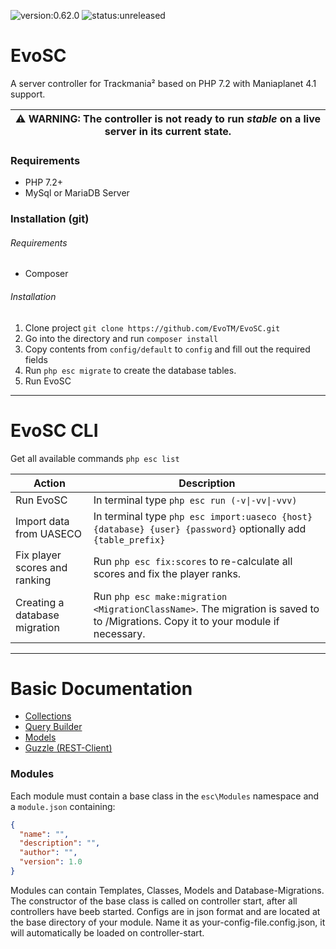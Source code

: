 ![version:0.62.0](https://img.shields.io/badge/version-0.62.0-blue.svg?style=flat-square)
![status:unreleased](https://img.shields.io/badge/Status-not_ready_for_production-red.svg?style=flat-square)

# EvoSC

A server controller for Trackmania² based on PHP 7.2 with Maniaplanet 4.1 support.

| ⚠ WARNING: The controller is not ready to run _stable_ on a live server in its current state. |
| --- |

### Requirements
* PHP 7.2+
* MySql or MariaDB Server

### Installation (git)
###### Requirements
* Composer
###### Installation
1. Clone project `git clone https://github.com/EvoTM/EvoSC.git`
2. Go into the directory and run `composer install`
3. Copy contents from `config/default` to `config` and fill out the required fields
4. Run `php esc migrate` to create the database tables.
5. Run EvoSC

___

# EvoSC CLI

Get all available commands `php esc list`

| Action | Description |
| --------- | -------------------------------------------- |
| Run EvoSC | In terminal type `php esc run (-v\|-vv\|-vvv)` |
| Import data from UASECO | In terminal type `php esc import:uaseco {host} {database} {user} {password}` optionally add `{table_prefix}` |
| Fix player scores and ranking | Run `php esc fix:scores` to re-calculate all scores and fix the player ranks. |
| Creating a database migration | Run `php esc make:migration <MigrationClassName>`. The migration is saved to to /Migrations. Copy it to your module if necessary. |

___

# Basic Documentation
* [Collections](https://laravel.com/docs/5.8/collections)
* [Query Builder](https://laravel.com/docs/5.8/queries)
* [Models](https://laravel.com/docs/5.7/eloquent-relationships)
* [Guzzle (REST-Client)](http://docs.guzzlephp.org/en/stable/)

### Modules
Each module must contain a base class in the `esc\Modules` namespace and a `module.json` containing:
```json
{
  "name": "",
  "description": "",
  "author": "",
  "version": 1.0
}
```
Modules can contain Templates, Classes, Models and Database-Migrations. The constructor of the base class is called on controller start, after all controllers have beeb started.
Configs are in json format and are located at the base directory of your module. Name it as your-config-file.config.json, it will automatically be loaded on controller-start.